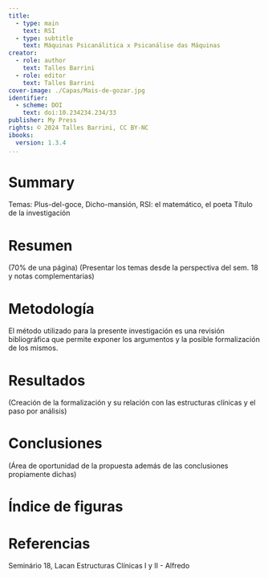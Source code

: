 ```yaml
---
title:
  - type: main
    text: RSI
  - type: subtitle
    text: Máquinas Psicanálitica x Psicanálise das Máquinas
creator:
  - role: author
    text: Talles Barrini
  - role: editor
    text: Talles Barrini
cover-image: ./Capas/Mais-de-gozar.jpg
identifier:
  - scheme: DOI
    text: doi:10.234234.234/33
publisher: My Press
rights: © 2024 Talles Barrini, CC BY-NC
ibooks:
  version: 1.3.4
...
```


# Summary
Temas: Plus-del-goce, Dicho-mansión, RSI: el matemático, el poeta
Título de la investigación


# Resumen
(70% de una página)
(Presentar los temas desde la perspectiva del sem. 18 y notas complementarias)

# Metodología

El método utilizado para la presente investigación es una revisión bibliográfica que permite exponer los argumentos y la posible formalización de los mismos.

# Resultados

(Creación de la formalización y su relación con las estructuras clínicas y el paso por análisis)
# Conclusiones

(Área de oportunidad de la propuesta además de las conclusiones propiamente  dichas)

# Índice de figuras
# Referencias
Seminário 18, Lacan
Estructuras Clínicas I y II - Alfredo
